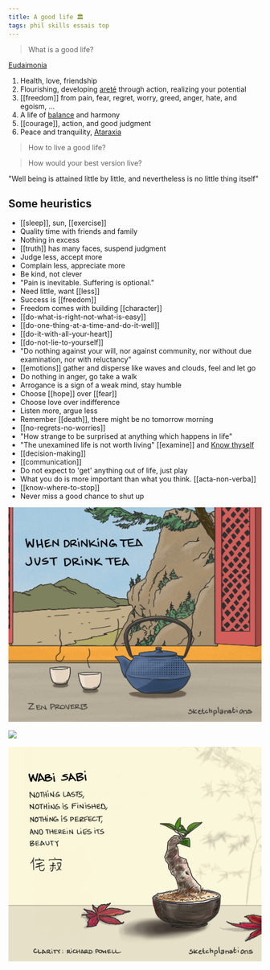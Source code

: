 ```yaml
---
title: A good life 🏛️ 
tags: phil skills essais top 
---
```


> What is a good life? 

[Eudaimonia](https://en.wikipedia.org/wiki/Eudaimonia) 

1. Health, love, friendship
2. Flourishing, developing [areté](https://en.wikipedia.org/wiki/Arete) through action, realizing your potential 
3. [[freedom]] from pain, fear, regret, worry, greed, anger, hate, and egoism, ... 
4. A life of [balance](/golden-mean) and harmony
5. [[courage]], action, and good judgment
6. Peace and tranquility, [Ataraxia](https://en.wikipedia.org/wiki/Ataraxia)  


> How to live a good life? 

> How would your best version live? 

"Well being is attained little by little, and nevertheless is no little thing itself"  

## Some heuristics

* [[sleep]], sun, [[exercise]] 
* Quality time with friends and family 
* Nothing in excess 
* [[truth]] has many faces, suspend judgment 
* Judge less, accept more
* Complain less, appreciate more
* Be kind, not clever 
* "Pain is inevitable. Suffering is optional." 
* Need little, want [[less]]
* Success is [[freedom]] 
* Freedom comes with building [[character]] 
* [[do-what-is-right-not-what-is-easy]]
* [[do-one-thing-at-a-time-and-do-it-well]]
* [[do-it-with-all-your-heart]]
* [[do-not-lie-to-yourself]]
* "Do nothing against your will, nor against community, nor without due examination, nor with reluctancy"
* [[emotions]] gather and disperse like waves and clouds, feel and let go 
* Do nothing in anger, go take a walk 
* Arrogance is a sign of a weak mind, stay humble 
* Choose [[hope]] over [[fear]]
* Choose love over indifference 
* Listen more, argue less 
* Remember [[death]], there might be no tomorrow morning  
* [[no-regrets-no-worries]]
* "How strange to be surprised at anything which happens in life"
* "The unexamined life is not worth living" [[examine]] and [Know thyself](https://en.wikipedia.org/wiki/Know_thyself)
* [[decision-making]]
* [[communication]]
* Do not expect to 'get' anything out of life, just play  
* What you do is more important than what you think. [[acta-non-verba]]
* [[know-where-to-stop]]
* Never miss a good chance to shut up

![](/static/img/just-do-one-thing.png)

![](/static/img/notice-when-you-are-happy.png)

![](/static/img/wabi-sabi.png)
